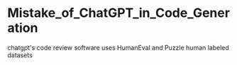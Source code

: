# Mistake_of_ChatGPT_in_Code_Generation
chatgpt's code review software uses HumanEval and Puzzle human labeled datasets
